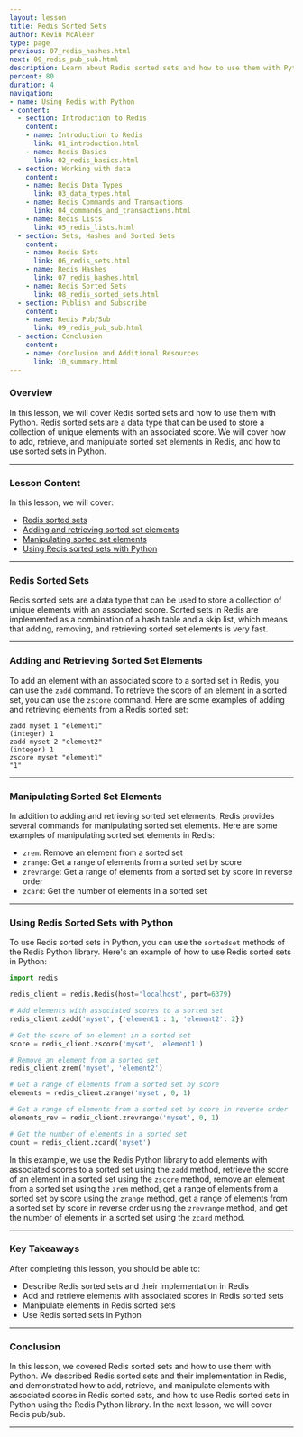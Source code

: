 ```yaml
---
layout: lesson
title: Redis Sorted Sets
author: Kevin McAleer
type: page
previous: 07_redis_hashes.html
next: 09_redis_pub_sub.html
description: Learn about Redis sorted sets and how to use them with Python.
percent: 80
duration: 4
navigation:
- name: Using Redis with Python
- content:
  - section: Introduction to Redis
    content:
    - name: Introduction to Redis
      link: 01_introduction.html
    - name: Redis Basics
      link: 02_redis_basics.html
  - section: Working with data
    content:
    - name: Redis Data Types
      link: 03_data_types.html
    - name: Redis Commands and Transactions
      link: 04_commands_and_transactions.html
    - name: Redis Lists
      link: 05_redis_lists.html
  - section: Sets, Hashes and Sorted Sets
    content:
    - name: Redis Sets
      link: 06_redis_sets.html
    - name: Redis Hashes
      link: 07_redis_hashes.html
    - name: Redis Sorted Sets
      link: 08_redis_sorted_sets.html
  - section: Publish and Subscribe
    content:
    - name: Redis Pub/Sub
      link: 09_redis_pub_sub.html
  - section: Conclusion
    content:
    - name: Conclusion and Additional Resources
      link: 10_summary.html
---
```



<!-- ![Cover photo of Redis sorted sets](assets/redis-sorted-sets.jpg){:class="cover"} -->

### Overview

In this lesson, we will cover Redis sorted sets and how to use them with Python. Redis sorted sets are a data type that can be used to store a collection of unique elements with an associated score. We will cover how to add, retrieve, and manipulate sorted set elements in Redis, and how to use sorted sets in Python.

---

### Lesson Content

In this lesson, we will cover:

* [Redis sorted sets](#redis-sorted-sets)
* [Adding and retrieving sorted set elements](#adding-and-retrieving-sorted-set-elements)
* [Manipulating sorted set elements](#manipulating-sorted-set-elements)
* [Using Redis sorted sets with Python](#using-redis-sorted-sets-with-python)

---

### Redis Sorted Sets

Redis sorted sets are a data type that can be used to store a collection of unique elements with an associated score. Sorted sets in Redis are implemented as a combination of a hash table and a skip list, which means that adding, removing, and retrieving sorted set elements is very fast.

---

### Adding and Retrieving Sorted Set Elements

To add an element with an associated score to a sorted set in Redis, you can use the `zadd` command. To retrieve the score of an element in a sorted set, you can use the `zscore` command. Here are some examples of adding and retrieving elements from a Redis sorted set:

```redis
zadd myset 1 "element1"
(integer) 1
zadd myset 2 "element2"
(integer) 1
zscore myset "element1"
"1"
```

---

### Manipulating Sorted Set Elements

In addition to adding and retrieving sorted set elements, Redis provides several commands for manipulating sorted set elements. Here are some examples of manipulating sorted set elements in Redis:

* `zrem`: Remove an element from a sorted set
* `zrange`: Get a range of elements from a sorted set by score
* `zrevrange`: Get a range of elements from a sorted set by score in reverse order
* `zcard`: Get the number of elements in a sorted set

---

### Using Redis Sorted Sets with Python

To use Redis sorted sets in Python, you can use the `sortedset` methods of the Redis Python library. Here's an example of how to use Redis sorted sets in Python:

```python
import redis

redis_client = redis.Redis(host='localhost', port=6379)

# Add elements with associated scores to a sorted set
redis_client.zadd('myset', {'element1': 1, 'element2': 2})

# Get the score of an element in a sorted set
score = redis_client.zscore('myset', 'element1')

# Remove an element from a sorted set
redis_client.zrem('myset', 'element2')

# Get a range of elements from a sorted set by score
elements = redis_client.zrange('myset', 0, 1)

# Get a range of elements from a sorted set by score in reverse order
elements_rev = redis_client.zrevrange('myset', 0, 1)

# Get the number of elements in a sorted set
count = redis_client.zcard('myset')
```

In this example, we use the Redis Python library to add elements with associated scores to a sorted set using the `zadd` method, retrieve the score of an element in a sorted set using the `zscore` method, remove an element from a sorted set using the `zrem` method, get a range of elements from a sorted set by score using the `zrange` method, get a range of elements from a sorted set by score in reverse order using the `zrevrange` method, and get the number of elements in a sorted set using the `zcard` method.

---

### Key Takeaways

After completing this lesson, you should be able to:

* Describe Redis sorted sets and their implementation in Redis
* Add and retrieve elements with associated scores in Redis sorted sets
* Manipulate elements in Redis sorted sets
* Use Redis sorted sets in Python

---

### Conclusion

In this lesson, we covered Redis sorted sets and how to use them with Python. We described Redis sorted sets and their implementation in Redis, and demonstrated how to add, retrieve, and manipulate elements with associated scores in Redis sorted sets, and how to use Redis sorted sets in Python using the Redis Python library. In the next lesson, we will cover Redis pub/sub.

---
